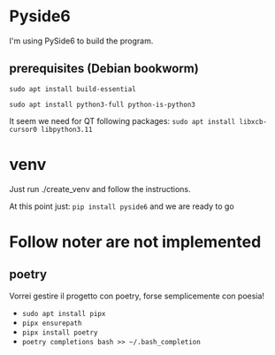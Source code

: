 # Pyside6
I'm using PySide6 to build the program.

## prerequisites (Debian bookworm)

`sudo apt install build-essential`

`sudo apt install python3-full python-is-python3`

It seem we need for QT following packages: 
`sudo apt install libxcb-cursor0 libpython3.11` 

# venv
Just run ./create_venv and follow the instructions.

At this point just: `pip install pyside6` and we are ready to go

# Follow noter are not implemented

## poetry
Vorrei gestire il progetto con poetry, forse semplicemente con poesia!

* `sudo apt install pipx`
* `pipx ensurepath`
* `pipx install poetry`
* `poetry completions bash >> ~/.bash_completion`

